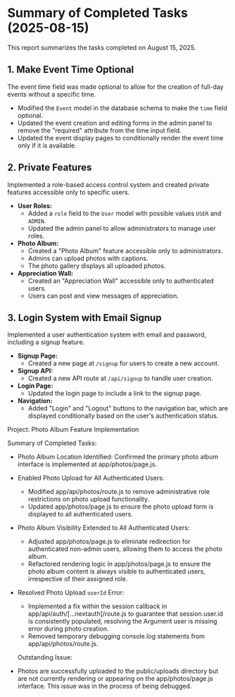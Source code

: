 # Summary of Completed Tasks (2025-08-15)

This report summarizes the tasks completed on August 15, 2025.

## 1. Make Event Time Optional

The event time field was made optional to allow for the creation of full-day events without a specific time.

* Modified the `Event` model in the database schema to make the `time` field optional.
* Updated the event creation and editing forms in the admin panel to remove the "required" attribute from the time input field.
* Updated the event display pages to conditionally render the event time only if it is available.

## 2. Private Features

Implemented a role-based access control system and created private features accessible only to specific users.

* **User Roles:**
  * Added a `role` field to the `User` model with possible values `USER` and `ADMIN`.
  * Updated the admin panel to allow administrators to manage user roles.
* **Photo Album:**
  * Created a "Photo Album" feature accessible only to administrators.
  * Admins can upload photos with captions.
  * The photo gallery displays all uploaded photos.
* **Appreciation Wall:**
  * Created an "Appreciation Wall" accessible only to authenticated users.
  * Users can post and view messages of appreciation.

## 3. Login System with Email Signup

Implemented a user authentication system with email and password, including a signup feature.

* **Signup Page:**
  * Created a new page at `/signup` for users to create a new account.
* **Signup API:**
  * Created a new API route at `/api/signup` to handle user creation.
* **Login Page:**
  * Updated the login page to include a link to the signup page.
* **Navigation:**
  * Added "Login" and "Logout" buttons to the navigation bar, which are displayed conditionally based on the user's authentication status.

Project: Photo Album Feature Implementation

  Summary of Completed Tasks:

* Photo Album Location Identified: Confirmed the primary photo album interface is
     implemented at app/photos/page.js.
* Enabled Photo Upload for All Authenticated Users:
  * Modified app/api/photos/route.js to remove administrative role restrictions on
         photo upload functionality.
  * Updated app/photos/page.js to ensure the photo upload form is displayed to all
         authenticated users.
* Photo Album Visibility Extended to All Authenticated Users:
  * Adjusted app/photos/page.js to eliminate redirection for authenticated non-admin
         users, allowing them to access the photo album.
  * Refactored rendering logic in app/photos/page.js to ensure the photo album content
         is always visible to authenticated users, irrespective of their assigned role.
* Resolved Photo Upload `userId` Error:
  * Implemented a fix within the session callback in
         app/api/auth/[...nextauth]/route.js to guarantee that session.user.id is
         consistently populated, resolving the Argument user is missing error during photo
         creation.
  * Removed temporary debugging console.log statements from app/api/photos/route.js.

  Outstanding Issue:

* Photos are successfully uploaded to the public/uploads directory but are not currently
     rendering or appearing on the app/photos/page.js interface. This issue was in the
     process of being debugged.
